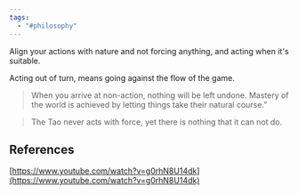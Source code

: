 ```yaml
---
tags:
  - "#philosophy"
---
```

Align your actions with nature and not forcing anything, and acting when it's suitable.

Acting out of turn, means going against the flow of the game.

> When you arrive at non-action, nothing will be left undone. Mastery of the world is achieved by letting things take their natural course.”

> The Tao never acts with force, yet there is nothing that it can not do.

## References
[https://www.youtube.com/watch?v=g0rhN8U14dk](https://www.youtube.com/watch?v=g0rhN8U14dk)